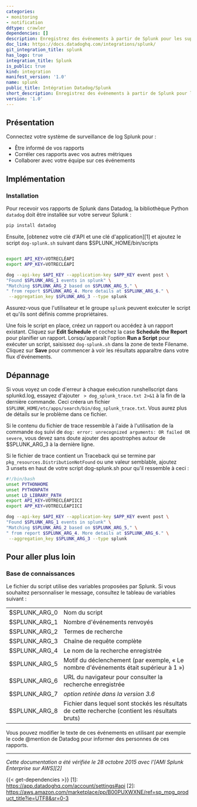 ```yaml
---
categories:
- monitoring
- notification
ddtype: crawler
dependencies: []
description: Enregistrez des événements à partir de Splunk pour les superposer sur des graphiques de métriques clés dans Datadog.
doc_link: https://docs.datadoghq.com/integrations/splunk/
git_integration_title: splunk
has_logo: true
integration_title: Splunk
is_public: true
kind: integration
manifest_version: '1.0'
name: splunk
public_title: Intégration Datadog/Splunk
short_description: Enregistrez des événements à partir de Splunk pour les superposer sur des graphiques de métriques clés dans Datadog.
version: '1.0'
---
```


## Présentation

Connectez votre système de surveillance de log Splunk pour :

* Être informé de vos rapports
* Corréler ces rapports avec vos autres métriques
* Collaborer avec votre équipe sur ces événements

## Implémentation
### Installation

Pour recevoir vos rapports de Splunk dans Datadog, la bibliothèque Python ```datadog``` doit être installée sur votre serveur Splunk :

```bash
pip install datadog
```

Ensuite, [obtenez votre clé d'API et une clé d'application][1] et ajoutez le script ```dog-splunk.sh``` suivant dans $SPLUNK_HOME/bin/scripts

```bash

export API_KEY=VOTRECLÉAPI
export APP_KEY=VOTRECLÉAPI

dog --api-key $API_KEY --application-key $APP_KEY event post \
"Found $SPLUNK_ARG_1 events in splunk" \
"Matching $SPLUNK_ARG_2 based on $SPLUNK_ARG_5," \
" from report $SPLUNK_ARG_4. More details at $SPLUNK_ARG_6." \
 --aggregation_key $SPLUNK_ARG_3 --type splunk
```

Assurez-vous que l'utilisateur et le groupe ```splunk``` peuvent exécuter le script et qu'ils sont définis comme propriétaires.

Une fois le script en place, créez un rapport ou accédez à un rapport existant. Cliquez sur **Edit Schedule** et cochez la case **Schedule the Report** pour planifier un rapport. Lorsqu'apparaît l'option **Run a Script** pour exécuter un script, saisissez ```dog-splunk.sh``` dans la zone de texte Filename. Cliquez sur **Save** pour commencer à voir les résultats apparaître dans votre flux d'événements.


## Dépannage

Si vous voyez un code d'erreur à chaque exécution runshellscript dans splunkd.log, essayez d'ajouter ``` > dog_splunk_trace.txt 2>&1``` à la fin de la dernière commande. Ceci créera un fichier ```$SPLUNK_HOME/etc/apps/search/bin/dog_splunk_trace.txt```. Vous aurez plus de détails sur le problème dans ce fichier.

Si le contenu du fichier de trace ressemble à l'aide à l'utilisation de la commande ```dog``` suivi de ```dog: error: unrecognized arguments: OR failed OR severe```, vous devez sans doute ajouter des apostrophes autour de $SPLUNK_ARG_3 à la dernière ligne.

Si le fichier de trace contient un Traceback qui se termine par ```pkg_resources.DistributionNotFound``` ou une valeur semblable, ajoutez 3 unsets en haut de votre script dog-splunk.sh pour qu'il ressemble à ceci :

```bash
#!/bin/bash
unset PYTHONHOME
unset PYTHONPATH
unset LD_LIBRARY_PATH
export API_KEY=VOTRECLÉAPIICI
export APP_KEY=VOTRECLÉAPIICI

dog --api-key $API_KEY --application-key $APP_KEY event post \
"Found $SPLUNK_ARG_1 events in splunk" \
"Matching $SPLUNK_ARG_2 based on $SPLUNK_ARG_5," \
" from report $SPLUNK_ARG_4. More details at $SPLUNK_ARG_6." \
 --aggregation_key $SPLUNK_ARG_3 --type splunk
```


## Pour aller plus loin
### Base de connaissances
Le fichier du script utilise des variables proposées par Splunk. Si vous souhaitez personnaliser le message, consultez le tableau de variables suivant :

|               |                                                                               |
| :------------ |:------------------------------------------------------------------------------|
| $SPLUNK_ARG_0 | Nom du script                                                                   |
| $SPLUNK_ARG_1 | Nombre d'événements renvoyés                                                     |
| $SPLUNK_ARG_2 | Termes de recherche                                                                  |
| $SPLUNK_ARG_3 | Chaîne de requête complète                                                  |
| $SPLUNK_ARG_4 | Le nom de la recherche enregistrée                                                          |
| $SPLUNK_ARG_5 | Motif du déclenchement (par exemple, « Le nombre d'événements était supérieur à 1 »)       |
| $SPLUNK_ARG_6 | URL du navigateur pour consulter la recherche enregistrée                                          |
| $SPLUNK_ARG_7 | *option retirée dans la version 3.6*                                               |
| $SPLUNK_ARG_8 | Fichier dans lequel sont stockés les résultats de cette recherche (contient les résultats bruts)   |


Vous pouvez modifier le texte de ces événements en utilisant par exemple le code @mention de Datadog pour informer des personnes de ces rapports.


------

*Cette documentation a été vérifiée le 28 octobre 2015 avec l'[AMI Splunk Enterprise sur AWS][2]*




{{< get-dependencies >}}
[1]: https://app.datadoghq.com/account/settings#api
[2]: https://aws.amazon.com/marketplace/pp/B00PUXWXNE/ref=sp_mpg_product_title?ie=UTF8&sr=0-3
